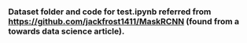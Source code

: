 ### Dataset folder and code for test.ipynb referred from https://github.com/jackfrost1411/MaskRCNN (found from a towards data science article).